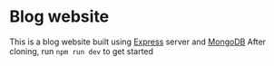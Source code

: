 # Blog website

This is a blog website built using [Express](https://expressjs.com/en/starter/installing.html) server and [MongoDB](https://www.mongodb.com/)
After cloning, run `npm run dev` to get started
